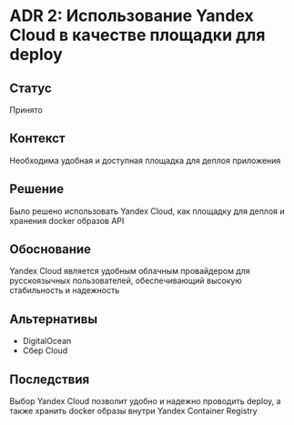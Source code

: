 # ADR 2: Использование  Yandex Cloud в качестве площадки для deploy

## Статус
Принято

## Контекст
Необходима удобная и доступная площадка для деплоя приложения

## Решение
Было решено использовать Yandex Cloud, как площадку для деплоя и хранения docker образов API

## Обоснование
Yandex Cloud является удобным облачным провайдером для русскоязычных пользователей, обеспечивающий высокую стабильность и надежность

## Альтернативы
- DigitalOcean
- Сбер Cloud

## Последствия
Выбор Yandex Cloud позволит удобно и надежно проводить deploy, а также хранить docker образы внутри Yandex Container Registry